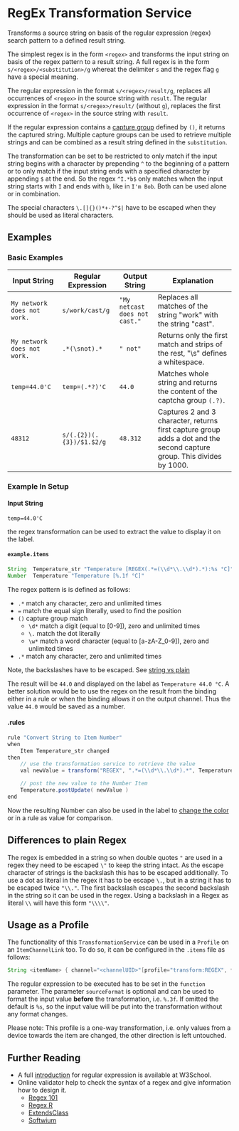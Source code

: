 # RegEx Transformation Service

Transforms a source string on basis of the regular expression (regex) search pattern to a defined result string.

The simplest regex is in the form `<regex>` and transforms the input string on basis of the regex pattern to a result string.
A full regex is in the form `s/<regex>/<substitution>/g` whereat the delimiter `s` and the regex flag `g` have a special meaning.

The regular expression in the format `s/<regex>/result/g`, replaces all occurrences of `<regex>` in the source string with `result`.
The regular expression in the format `s/<regex>/result/` (without `g`), replaces the first occurrence of `<regex>` in the source string with `result`.

If the regular expression contains a [capture group](https://docs.oracle.com/en/java/javase/21/docs/api/java.base/java/util/regex/Pattern.html#cg) defined by `()`, it returns the captured string.
Multiple capture groups can be used to retrieve multiple strings and can be combined as a result string defined in the `substitution`.

The transformation can be set to be restricted to only match if the input string begins with a character by prepending `^` to the beginning of a pattern or to only match if the input string ends with a specified character by appending `$` at the end.
So the regex `^I.*b$` only matches when the input string starts with `I` and ends with `b`, like in `I'm Bob`. Both can be used alone or in combination.

The special characters `\.[]{}()*+-?^$|` have to be escaped when they should be used as literal characters.

## Examples

### Basic Examples

| Input String                | Regular Expression       | Output String                 | Explanation                                                                                                            |
| --------------------------- | ------------------------ | ----------------------------- | ---------------------------------------------------------------------------------------------------------------------- |
| `My network does not work.` | `s/work/cast/g`          | `"My netcast does not cast."` | Replaces all matches of the string "work" with the string "cast".                                                      |
| `My network does not work.` | `.*(\snot).*`            | `" not"`                      | Returns only the first match and strips of the rest, "\s" defines a  whitespace.                                       |
| `temp=44.0'C`               | `temp=(.*?)'C`           | `44.0`                        | Matches whole string and returns the content of the captcha group `(.?)`.                                              |
| `48312`                     | `s/(.{2})(.{3})/$1.$2/g` | `48.312`                      | Captures 2 and 3 character, returns first capture group adds a dot and the second capture group. This divides by 1000. |

### Example In Setup

#### Input String

```shell
temp=44.0'C
```

the regex transformation can be used to extract the value to display it on the label.

#### `example.items`

```java
String  Temperature_str "Temperature [REGEX(.*=(\\d*\\.\\d*).*):%s °C]" {...}
Number  Temperature "Temperature [%.1f °C]"
```

The regex pattern is is defined as follows:

- `.*` match any character, zero and unlimited times
- `=` match the equal sign literally, used to find the position
- `()` capture group match
  - `\d*` match a digit (equal to [0-9]), zero and unlimited times
  - `\.` match the dot literally
  - `\w*` match a word character (equal to [a-zA-Z_0-9]), zero and unlimited times
- `.*` match any character, zero and unlimited times

Note, the backslashes have to be escaped. See [string vs plain](#differences-to-plain-regex)

The result will be `44.0` and displayed on the label as `Temperature 44.0 °C`.
A better solution would be to use the regex on the result from the binding either in a rule or when the binding allows it on the output channel.
Thus the value `44.0` would be saved as a number.

#### .rules

```java
rule "Convert String to Item Number"
when
    Item Temperature_str changed
then
    // use the transformation service to retrieve the value
    val newValue = transform("REGEX", ".*=(\\d*\\.\\d*).*", Temperature_str.state.toString)

    // post the new value to the Number Item
    Temperature.postUpdate( newValue )
end
```

Now the resulting Number can also be used in the label to [change the color](https://docs.openhab.org/configuration/sitemaps.html#label-and-value-colors) or in a rule as value for comparison.

## Differences to plain Regex

The regex is embedded in a string so when double quotes `"` are used in a regex they need to be escaped `\"` to keep the string intact.
As the escape character of strings is the backslash this has to be escaped additionally.
To use a dot as literal in the regex it has to be escape `\.`, but in a string it has to be escaped twice `"\\."`.
The first backslash escapes the second backslash in the string so it can be used in the regex.
Using a backslash in a Regex as literal `\\` will have this form `"\\\\"`.

## Usage as a Profile

The functionality of this `TransformationService` can be used in a `Profile` on an `ItemChannelLink` too.
To do so, it can be configured in the `.items` file as follows:

```java
String <itemName> { channel="<channelUID>"[profile="transform:REGEX", function="<regex>", sourceFormat="<valueFormat>"]}
```

The regular expression to be executed has to be set in the `function` parameter.
The parameter `sourceFormat` is optional and can be used to format the input value **before** the transformation, i.e. `%.3f`.
If omitted the default is `%s`, so the input value will be put into the transformation without any format changes.

Please note: This profile is a one-way transformation, i.e. only values from a device towards the item are changed, the other direction is left untouched.

## Further Reading

- A full [introduction](https://www.w3schools.com/jsref/jsref_obj_regexp.asp) for regular expression is available at W3School.
- Online validator help to check the syntax of a regex and give information how to design it.
  - [Regex 101](https://regex101.com/)
  - [Regex R](https://regexr.com/)
  - [ExtendsClass](https://extendsclass.com/regex-tester.html)
  - [Softwium](https://softwium.com/regex-explainer/)
